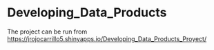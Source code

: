 # Developing_Data_Products

The project can be run from https://jrojocarrillo5.shinyapps.io/Developing_Data_Products_Proyect/
